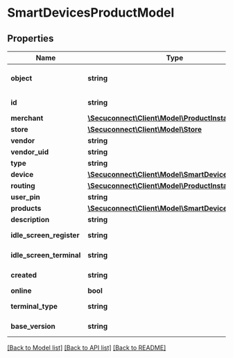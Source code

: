 # SmartDevicesProductModel

## Properties
Name | Type | Description | Notes
------------ | ------------- | ------------- | -------------
**object** | **string** | Object of smart device | [optional] 
**id** | **string** | Id of smart device | [optional] 
**merchant** | [**\Secuconnect\Client\Model\ProductInstanceUID**](ProductInstanceUID.md) | Merchant | [optional] 
**store** | [**\Secuconnect\Client\Model\Store**](Store.md) | Store | [optional] 
**vendor** | **string** | Vendor | [optional] 
**vendor_uid** | **string** | Vendor uid | [optional] 
**type** | **string** | Type | [optional] 
**device** | [**\Secuconnect\Client\Model\SmartDevicesDevice**](SmartDevicesDevice.md) | Device | [optional] 
**routing** | [**\Secuconnect\Client\Model\ProductInstanceUID**](ProductInstanceUID.md) | Routing | [optional] 
**user_pin** | **string** | User pin | [optional] 
**products** | [**\Secuconnect\Client\Model\SmartDevicesProducts**](SmartDevicesProducts.md) | Products | [optional] 
**description** | **string** | Description | [optional] 
**idle_screen_register** | **string** | Idle screen register | [optional] 
**idle_screen_terminal** | **string** | Idle screen terminal | [optional] 
**created** | **string** | Created at date | [optional] 
**online** | **bool** | Online | [optional] 
**terminal_type** | **string** | Terminal type | [optional] 
**base_version** | **string** | Base version | [optional] 

[[Back to Model list]](../README.md#documentation-for-models) [[Back to API list]](../README.md#documentation-for-api-endpoints) [[Back to README]](../README.md)


